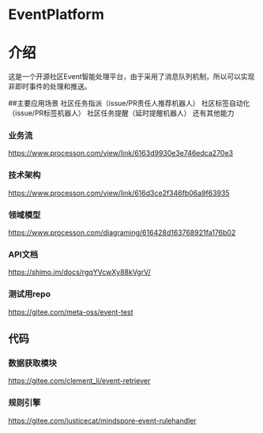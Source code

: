 # EventPlatform

# 介绍
这是一个开源社区Event智能处理平台，由于采用了消息队列机制，所以可以实现非即时事件的处理和推送。

##主要应用场景
社区任务指派（issue/PR责任人推荐机器人）
社区标签自动化（issue/PR标签机器人）
社区任务提醒（延时提醒机器人）
还有其他能力

### 业务流  
https://www.processon.com/view/link/6163d9930e3e746edca270e3

### 技术架构  
https://www.processon.com/view/link/616d3ce2f346fb06a9f63935

### 领域模型  
https://www.processon.com/diagraming/616428d163768921fa176b02

### API文档  
https://shimo.im/docs/rgqYVcwXy88kVgrV/

### 测试用repo  
https://gitee.com/meta-oss/event-test

## 代码  

### 数据获取模块  
https://gitee.com/clement_li/event-retriever

### 规则引擎    
https://gitee.com/justicecat/mindspore-event-rulehandler
